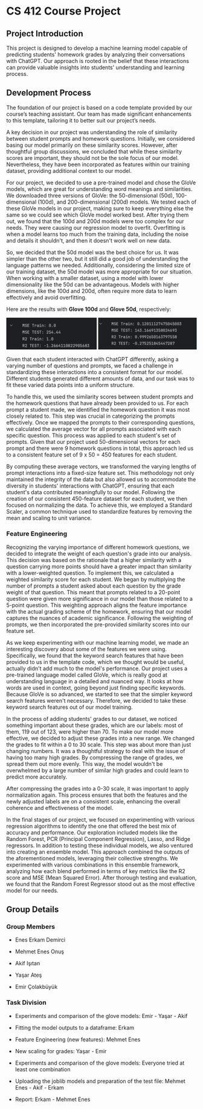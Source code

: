 # CS 412 Course Project

## Project Introduction

This project is designed to develop a machine learning model capable of predicting students' homework grades by analyzing their conversations with ChatGPT. Our approach is rooted in the belief that these interactions can provide valuable insights into students' understanding and learning process.

## Development Process

The foundation of our project is based on a code template provided by our course’s teaching assistant. Our team has made significant enhancements to this template, tailoring it to better suit our project’s needs.

A key decision in our project was understanding the role of similarity between student prompts and homework questions. Initially, we considered basing our model primarily on these similarity scores. However, after thoughtful group discussions, we concluded that while these similarity scores are important, they should not be the sole focus of our model. Nevertheless, they have been incorporated as features within our training dataset, providing additional context to our model.

For our project, we decided to use a pre-trained model and chose the GloVe models, which are great for understanding word meanings and similarities. We downloaded three versions of GloVe: the 50-dimensional (50d), 100-dimensional (100d), and 200-dimensional (200d) models.
We tested each of these GloVe models in our project, making sure to keep everything else the same so we could see which GloVe model worked best. After trying them out, we found that the 100d and 200d models were too complex for our needs. They were causing our regression model to overfit. Overfitting is when a model learns too much from the training data, including the noise and details it shouldn't, and then it doesn't work well on new data.

So, we decided that the 50d model was the best choice for us. It was simpler than the other two, but it still did a good job of understanding the language patterns we needed. Additionally, considering the limited size of our training dataset, the 50d model was more appropriate for our situation. When working with a smaller dataset, using a model with lower dimensionality like the 50d can be advantageous. Models with higher dimensions, like the 100d and 200d, often require more data to learn effectively and avoid overfitting.

Here are the results with **Glove 100d** and **Glove 50d**, respectively:

![Glove 100d and 50d comparison](glove_100_50.png)

Given that each student interacted with ChatGPT differently, asking a varying number of questions and prompts, we faced a challenge in standardizing these interactions into a consistent format for our model. Different students generated different amounts of data, and our task was to fit these varied data points into a uniform structure.

To handle this, we used the similarity scores between student prompts and the homework questions that have already been provided to us. For each prompt a student made, we identified the homework question it was most closely related to. This step was crucial in categorizing the prompts effectively. Once we mapped the prompts to their corresponding questions, we calculated the average vector for all prompts associated with each specific question. This process was applied to each student's set of prompts. Given that our project used 50-dimensional vectors for each prompt and there were 9 homework questions in total, this approach led us to a consistent feature set of 9 x 50 = 450 features for each student.

By computing these average vectors, we transformed the varying lengths of prompt interactions into a fixed-size feature set. This methodology not only maintained the integrity of the data but also allowed us to accommodate the diversity in students' interactions with ChatGPT, ensuring that each student's data contributed meaningfully to our model. Following the creation of our consistent 450-feature dataset for each student, we then focused on normalizing the data. To achieve this, we employed a Standard Scaler, a common technique used to standardize features by removing the mean and scaling to unit variance.

### Feature Engineering

Recognizing the varying importance of different homework questions, we decided to integrate the weight of each question's grade into our analysis. This decision was based on the rationale that a higher similarity with a question carrying more points should have a greater impact than similarity with a lower-weighted question.
To implement this, we calculated a weighted similarity score for each student. We began by multiplying the number of prompts a student asked about each question by the grade weight of that question. This meant that prompts related to a 20-point question were given more significance in our model than those related to a 5-point question. This weighting approach aligns the feature importance with the actual grading scheme of the homework, ensuring that our model captures the nuances of academic significance.
Following the weighting of prompts, we then incorporated the pre-provided similarity scores into our feature set.

As we keep experimenting with our machine learning model, we made an interesting discovery about some of the features we were using. Specifically, we found that the keyword search features that have been provided to us in the template code, which we thought would be useful, actually didn't add much to the model's performance. Our project uses a pre-trained language model called GloVe, which is really good at understanding language in a detailed and nuanced way. It looks at how words are used in context, going beyond just finding specific keywords. Because GloVe is so advanced, we started to see that the simpler keyword search features weren't necessary. Therefore, we decided to take these keyword search features out of our model training.

In the process of adding students' grades to our dataset, we noticed something important about these grades, which are our labels: most of them, 119 out of 123, were higher than 70. To make our model more effective, we decided to adjust these grades into a new range. We changed the grades to fit within a 0 to 30 scale. This step was about more than just changing numbers. It was a thoughtful strategy to deal with the issue of having too many high grades. By compressing the range of grades, we spread them out more evenly. This way, the model wouldn't be overwhelmed by a large number of similar high grades and could learn to predict more accurately.

After compressing the grades into a 0-30 scale, it was important to apply normalization again. This process ensures that both the features and the newly adjusted labels are on a consistent scale, enhancing the overall coherence and effectiveness of the model.

In the final stages of our project, we focused on experimenting with various regression algorithms to identify the one that offered the best mix of accuracy and performance. Our exploration included models like the Random Forest, PCR (Principal Component Regression), Lasso, and Ridge regressors. In addition to testing these individual models, we also ventured into creating an ensemble model. This approach combined the outputs of the aforementioned models, leveraging their collective strengths. We experimented with various combinations in this ensemble framework, analyzing how each blend performed in terms of key metrics like the R2 score and MSE (Mean Squared Error). After thorough testing and evaluation, we found that the Random Forest Regressor stood out as the most effective model for our needs.

## Group Details

### Group Members

- Enes Erkam Demirci

- Mehmet Enes Onuş

- Akif Işıtan

- Yaşar Ateş

- Emir Çolakbüyük

### Task Division

- Experiments and comparison of the glove models: Emir - Yaşar - Akif

- Fitting the model outputs to a dataframe: Erkam

- Feature Engineering (new features): Mehmet Enes

- New scaling for grades: Yaşar - Emir

- Experiments and comparison of the glove models: Everyone tried at least one combination

- Uploading the joblib models and preparation of the test file: Mehmet Enes - Akif - Erkam

- Report: Erkam - Mehmet Enes

